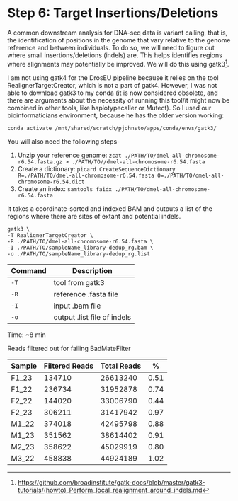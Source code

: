 # Step 6: Target Insertions/Deletions

A common downstream analysis for DNA-seq data is variant calling, that is, the identification of positions in the genome that vary relative to the genome reference and between individuals. To do so, we will need to figure out where small insertions/deletions (indels) are. This helps identifies regions where alignments may potentially be improved. We will do this using gatk3[^1].

I am not using gatk4 for the DrosEU pipeline because it relies on the tool RealignerTargetCreator, which is not a part of gatk4. However, I was not able to download gatk3 to my conda (it is now considered obsolete, and there are arguments about the necessity of running this tool/it might now be combined in other tools, like haplotypecaller or Mutect). So I used our bioinformaticians environment, because he has the older version working:

`conda activate /mnt/shared/scratch/pjohnsto/apps/conda/envs/gatk3/`

You will also need the following steps-
1. Unzip your reference genome: `zcat ./PATH/TO/dmel-all-chromosome-r6.54.fasta.gz > ./PATH/TO//dmel-all-chromosome-r6.54.fasta`
2. Create a dictionary: `picard CreateSequenceDictionary R=./PATH/TO/dmel-all-chromosome-r6.54.fasta O=./PATH/TO/dmel-all-chromosome-r6.54.dict`
3. Create an index: `samtools faidx ./PATH/TO/dmel-all-chromosome-r6.54.fasta`

It takes a coordinate-sorted and indexed BAM and outputs a list of the regions where there are sites of extant and potential indels.

```
gatk3 \
-T RealignerTargetCreator \
-R ./PATH/TO/dmel-all-chromosome-r6.54.fasta \
-I ./PATH/TO/sampleName_library-dedup_rg.bam \
-o ./PATH/TO/sampleName_library-dedup_rg.list
```

| Command      | Description |
| ----------- | ----------- |
| `-T` | tool from gatk3 |
| `-R` | reference .fasta file |
| `-I` | input .bam file |
| `-o` | output .list file of indels |

Time: ~8 min

Reads filtered out for failing BadMateFilter

| Sample | Filtered Reads | Total Reads | % | 
|-----|------|------|-----|
| F1_23 | 134710 | 26613240 | 0.51 |
| F1_22 | 236734 | 31952878 | 0.74 |
| F2_22 | 144020 | 33006790 | 0.44 |
| F2_23 | 306211 | 31417942 | 0.97 |
| M1_22 | 374018 | 42495798 | 0.88 |
| M1_23 | 351562 | 38614402 | 0.91 |
| M2_23 | 358622 | 45029919 | 0.80 |
| M3_22 | 458838 | 44924189 | 1.02 |

[^1]: <https://github.com/broadinstitute/gatk-docs/blob/master/gatk3-tutorials/(howto)_Perform_local_realignment_around_indels.md>

